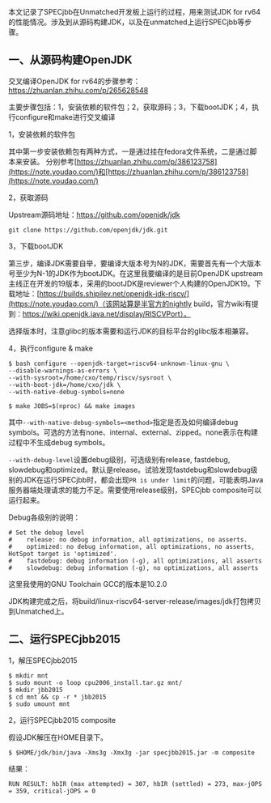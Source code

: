 本文记录了SPECjbb在Unmatched开发板上运行的过程，用来测试JDK for rv64的性能情况。涉及到从源码构建JDK，以及在unmatched上运行SPECjbb等步骤。

## 一、从源码构建OpenJDK

交叉编译OpenJDK for rv64的步骤参考：https://zhuanlan.zhihu.com/p/265628548

主要步骤包括：1，安装依赖的软件包；2，获取源码；3，下载bootJDK；4，执行configure和make进行交叉编译

1，安装依赖的软件包

其中第一步安装依赖包有两种方式，一是通过挂在fedora文件系统，二是通过脚本来安装。
分别参考[https://zhuanlan.zhihu.com/p/386123758](https://note.youdao.com/)和[https://zhuanlan.zhihu.com/p/386123758](https://note.youdao.com/)

2，获取源码

Upstream源码地址：https://github.com/openjdk/jdk

```
git clone https://github.com/openjdk/jdk.git
```

3，下载bootJDK

第三步，编译JDK需要自举，要编译大版本号为N的JDK，需要首先有一个大版本号至少为N-1的JDK作为bootJDK。在这里我要编译的是目前OpenJDK upstream主线正在开发的19版本，采用的bootJDK是reviewer个人构建的OpenJDK19。下载地址：[https://builds.shipilev.net/openjdk-jdk-riscv/](https://note.youdao.com/)（该网站算是半官方的nightly build，官方wiki有提到：https://wiki.openjdk.java.net/display/RISCVPort）。

选择版本时，注意glibc的版本需要和运行JDK的目标平台的glibc版本相兼容。

4，执行configure & make

```
$ bash configure --openjdk-target=riscv64-unknown-linux-gnu \
--disable-warnings-as-errors \
--with-sysroot=/home/cxo/temp/riscv/sysroot \
--with-boot-jdk=/home/cxo/jdk \
--with-native-debug-symbols=none

$ make JOBS=$(nproc) && make images
```

其中`--with-native-debug-symbols=<method>`指定是否及如何编译debug symbols。可选的方法有none、internal、external、zipped。none表示在构建过程中不生成debug symbols。

`--with-debug-level`设置debug级别，可选级别有release, fastdebug, slowdebug和optimized。默认是release。试验发现fastdebug和slowdebug级别的JDK在运行SPECjbb时，都会出现`PR is under limit`的问题，可能表明Java服务器端处理请求的能力不足。需要使用release级别，SPECjbb composite可以运行起来。

Debug各级别的说明：
```
# Set the debug level
#    release: no debug information, all optimizations, no asserts.
#    optimized: no debug information, all optimizations, no asserts, HotSpot target is 'optimized'.
#    fastdebug: debug information (-g), all optimizations, all asserts
#    slowdebug: debug information (-g), no optimizations, all asserts
```

这里我使用的GNU Toolchain GCC的版本是10.2.0

JDK构建完成之后，将build/linux-riscv64-server-release/images/jdk打包拷贝到Unmatched上。


## 二、运行SPECjbb2015

1，解压SPECjbb2015

```
$ mkdir mnt
$ sudo mount -o loop cpu2006_install.tar.gz mnt/
$ mkdir jbb2015
$ cd mnt && cp -r * jbb2015
$ sudo umount mnt
```

2，运行SPECjbb2015 composite

假设JDK解压在HOME目录下。
```
$ $HOME/jdk/bin/java -Xms3g -Xmx3g -jar specjbb2015.jar -m composite
```

结果：
```
RUN RESULT: hbIR (max attempted) = 307, hbIR (settled) = 273, max-jOPS = 359, critical-jOPS = 0
```

